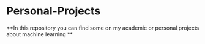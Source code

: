 # Personal-Projects
**In this repository you can find some on my academic  or personal projects about machine learning ** 
